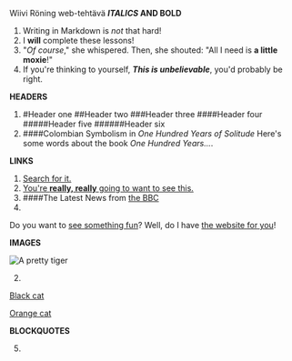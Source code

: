 Wiivi Röning web-tehtävä
**_ITALICS_ AND BOLD**
1. Writing in Markdown is _not_ that hard!
2. I **will** complete these lessons!
3. "_Of course_," she whispered. Then, she shouted: "All I need is **a little moxie**!"
4. If you're thinking to yourself, **_This is unbelievable_**, you'd probably be right.
 
**HEADERS**
1. #Header one
##Header two
###Header three
####Header four
#####Header five
######Header six
2. ####Colombian Symbolism in _One Hundred Years of Solitude_
Here's some words about the book _One Hundred Years..._.

**LINKS**
1. [Search for it.](www.google.com)
2. [You're **really, really** going to want to see this.](www.dailykitten.com)
3. ####The Latest News from [the BBC](www.bbc.com/news)
4.
Do you want to [see something fun][a fun place]?
Well, do I have [the website for you][another fun place]!

[a fun place]: www.zombo.com
[another fun place]: www.stumbleupon.com
**IMAGES**





![A pretty tiger](https://upload.wikimedia.org/wikipedia/commons/5/56/Tiger.50.jpg)









2.
[Black cat][Black]

[Orange cat][Orange]

[Black]: https://upload.wikimedia.org/wikipedia/commons/a/a3/81_INF_DIV_SSI.jpg
[Orange]: http://icons.iconarchive.com/icons/google/noto-emoji-animals-nature/256/22221-cat-icon.png


**BLOCKQUOTES**







5. 
